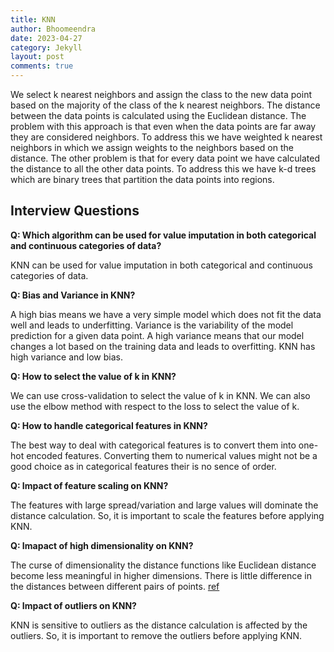 ```yaml
---
title: KNN
author: Bhoomeendra 
date: 2023-04-27
category: Jekyll
layout: post
comments: true
---
```


We select k nearest neighbors and assign the class to the new data point based on the majority of the class of the k nearest neighbors. The distance between the data points is calculated using the Euclidean distance. The problem with this approach is that even when the data points are far away they are considered neighbors. To address this we have weighted k nearest neighbors in which we assign weights to the neighbors based on the distance. The other problem is that for every data point we have calculated the distance to all the other data points. To address this we have k-d trees which are binary trees that partition the data points into regions.

## Interview Questions

__Q: Which algorithm can be used for value imputation in both categorical and continuous categories of data?__

KNN can be used for value imputation in both categorical and continuous categories of data.

__Q: Bias and Variance in KNN?__

A high bias means we have a very simple model which does not fit the data well and leads to underfitting. Variance is the variability of the model prediction for a given data point. A high variance means that our model changes a lot based on the training data and leads to overfitting. KNN has high variance and low bias.

__Q: How to select the value of k in KNN?__

We can use cross-validation to select the value of k in KNN. We can also use the elbow method with respect to the loss to select the value of k.

__Q: How to handle categorical features in KNN?__

The best way to deal with categorical features is to convert them into one-hot encoded features. Converting them to numerical values might not be a good choice as in categorical features their is no sence of order.

__Q: Impact of feature scaling on KNN?__

The features with large spread/variation and large values will dominate the distance calculation. So, it is important to scale the features before applying KNN.

__Q: Imapact of high dimensionality on KNN?__

The curse of dimensionality the distance functions like Euclidean distance become less meaningful in higher dimensions. There is little difference in the distances between different pairs of points. [ref](https://en.wikipedia.org/wiki/Curse_of_dimensionality#Distance_function)

__Q: Impact of outliers on KNN?__

KNN is sensitive to outliers as the distance calculation is affected by the outliers. So, it is important to remove the outliers before applying KNN.

